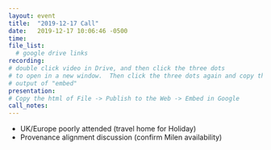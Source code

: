 ```yaml
---
layout: event
title:  "2019-12-17 Call"
date:   2019-12-17 10:06:46 -0500
time:
file_list:
  # google drive links
recording:
# double click video in Drive, and then click the three dots
# to open in a new window.  Then click the three dots again and copy the
# output of "embed"
presentation:
# Copy the html of File -> Publish to the Web -> Embed in Google
call_notes:
---
```

- UK/Europe poorly attended (travel home for Holiday)
- Provenance alignment discussion (confirm Milen availability)
